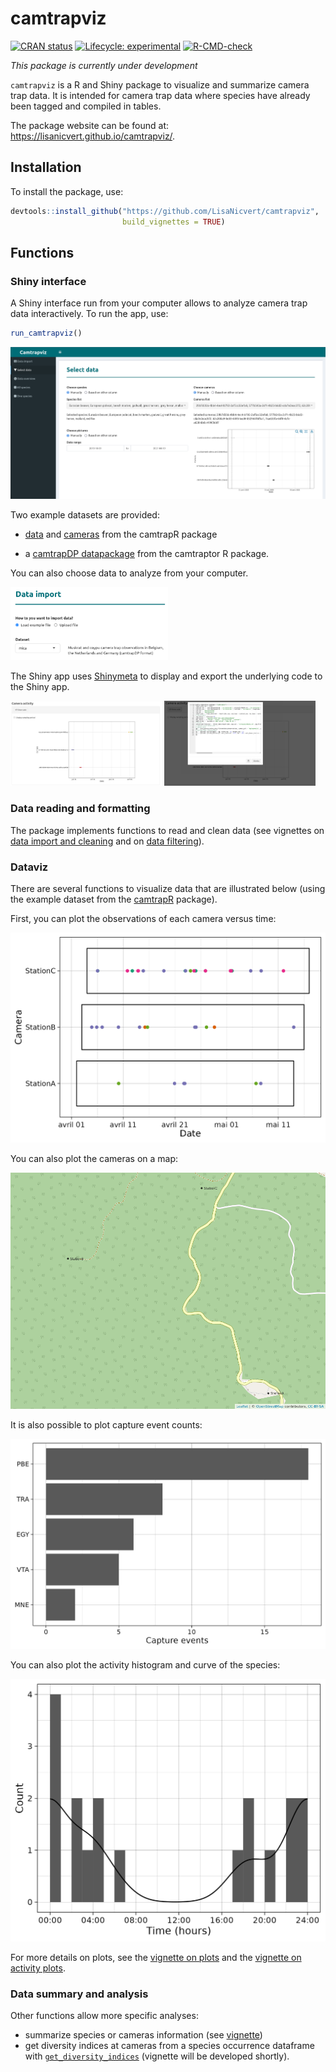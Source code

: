 # camtrapviz

<!-- badges: start -->

[![CRAN status](https://www.r-pkg.org/badges/version/camtrapviz)](https://CRAN.R-project.org/package=camtrapviz) [![Lifecycle: experimental](https://img.shields.io/badge/lifecycle-experimental-orange.svg)](https://lifecycle.r-lib.org/articles/stages.html#experimental) [![R-CMD-check](https://github.com/LisaNicvert/camtrapviz/actions/workflows/R-CMD-check.yaml/badge.svg)](https://github.com/LisaNicvert/camtrapviz/actions/workflows/R-CMD-check.yaml)

<!-- badges: end -->

*This package is currently under development*

`camtrapviz` is a R and Shiny package to visualize and summarize camera trap data. It is intended for camera trap data where species have already been tagged and compiled in tables.

The package website can be found at: <https://lisanicvert.github.io/camtrapviz/>.

## Installation

To install the package, use:

``` r
devtools::install_github("https://github.com/LisaNicvert/camtrapviz", 
                         build_vignettes = TRUE)
```

## Functions

### Shiny interface

A Shiny interface run from your computer allows to analyze camera trap data interactively. To run the app, use:

``` r
run_camtrapviz()
```

![](man/figures/shinyapp.png "Overview of the Shiny interface")

Two example datasets are provided:

-   [data](https://jniedballa.github.io/camtrapR/reference/recordTableSample.html) and [cameras](https://jniedballa.github.io/camtrapR/reference/camtraps.html) from the camtrapR package

-   a [camtrapDP datapackage](https://inbo.github.io/camtraptor/reference/mica.html) from the camtraptor R package.

You can also choose data to analyze from your computer.

<img src="man/figures/shinyapp_data_import.png" alt="Data import module" width="50%">

The Shiny app uses [Shinymeta](https://rstudio.github.io/shinymeta/) to display and export the underlying code to the Shiny app.

<img src="man/figures/show_code.png" alt="In-app plot with a show code button" style="display: inline-block;" width="48%"> <img src="man/figures/show_code_shown.png" alt="Plotting code displayed in the app" style="display: inline-block;" width="48%">

### Data reading and formatting

The package implements functions to read and clean data (see vignettes on [data import and cleaning](https://lisanicvert.github.io/camtrapviz/articles/read-and-clean-data.html) and on [data filtering](https://lisanicvert.github.io/camtrapviz/articles/filter-data.html)).

### Dataviz

There are several functions to visualize data that are illustrated below (using the example dataset from the [camtrapR](https://jniedballa.github.io/camtrapR/) package).

First, you can plot the observations of each camera versus time:

![](man/figures/plot_points.png "Plot observations")

You can also plot the cameras on a map:

![](man/figures/map.png "Cameras map")

It is also possible to plot capture event counts:

![](man/figures/plot_spp_bars.png "Capture events counts per species")

You can also plot the activity histogram and curve of the species:

![](man/figures/plot_activity.png "Activity plot")

For more details on plots, see the [vignette on plots](https://lisanicvert.github.io/camtrapviz/articles/plots.html) and the [vignette on activity plots](https://lisanicvert.github.io/camtrapviz/articles/activity-patterns.html).

### Data summary and analysis

Other functions allow more specific analyses:

-   summarize species or cameras information (see [vignette](https://lisanicvert.github.io/camtrapviz/articles/summarize.html))
-   get diversity indices at cameras from a species occurrence dataframe with [`get_diversity_indices`](https://lisanicvert.github.io/camtrapviz/reference/get_diversity_indices.html) (vignette will be developed shortly).
